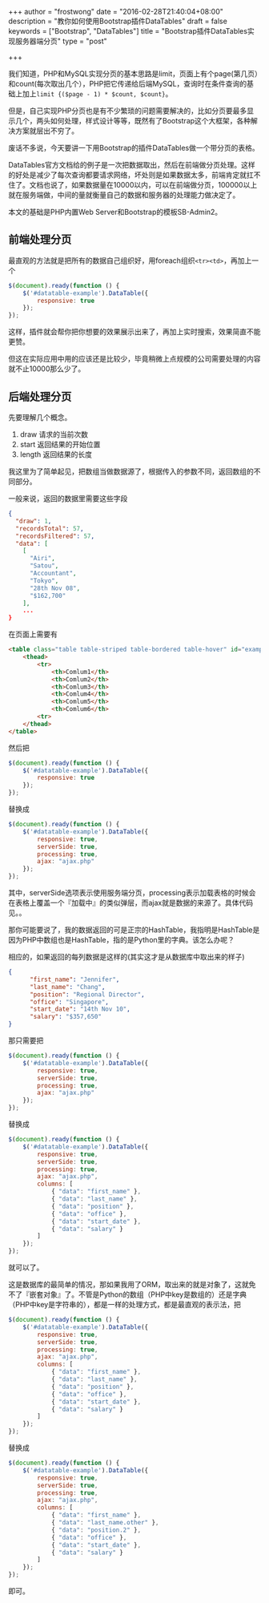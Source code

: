 +++
author = "frostwong"
date = "2016-02-28T21:40:04+08:00"
description = "教你如何使用Bootstrap插件DataTables"
draft = false
keywords = ["Bootstrap", "DataTables"]
title = "Bootstrap插件DataTables实现服务器端分页"
type = "post"

+++

我们知道，PHP和MySQL实现分页的基本思路是limit，页面上有个page(第几页）和count(每次取出几个），PHP把它传递给后端MySQL，查询时在条件查询的基础上加上`limit {($page - 1) * $count, $count}`。

但是，自己实现PHP分页也是有不少繁琐的问题需要解决的，比如分页要最多显示几个，两头如何处理，样式设计等等，既然有了Bootstrap这个大框架，各种解决方案就层出不穷了。

废话不多说，今天要讲一下用Bootstrap的插件DataTables做一个带分页的表格。

DataTables官方文档给的例子是一次把数据取出，然后在前端做分页处理。这样的好处是减少了每次查询都要请求网络，坏处则是如果数据太多，前端肯定就扛不住了。文档也说了，如果数据量在10000以内，可以在前端做分页，100000以上就在服务端做，中间的量就衡量自己的数据和服务器的处理能力做决定了。

本文的基础是PHP内置Web Server和Bootstrap的模板SB-Admin2。

## 前端处理分页

最直观的方法就是把所有的数据自己组织好，用foreach组织`<tr><td>`，再加上一个

```javascript
$(document).ready(function () {
    $('#datatable-example').DataTable({
        responsive: true
    });
});
```

这样，插件就会帮你把你想要的效果展示出来了，再加上实时搜索，效果简直不能更赞。

但这在实际应用中用的应该还是比较少，毕竟稍微上点规模的公司需要处理的内容就不止10000那么少了。

## 后端处理分页

先要理解几个概念。

1. draw 请求的当前次数
2. start 返回结果的开始位置
3. length 返回结果的长度

我这里为了简单起见，把数组当做数据源了，根据传入的参数不同，返回数组的不同部分。

一般来说，返回的数据里需要这些字段

```json
{
  "draw": 1,
  "recordsTotal": 57,
  "recordsFiltered": 57,
  "data": [
    [
      "Airi",
      "Satou",
      "Accountant",
      "Tokyo",
      "28th Nov 08",
      "$162,700"
    ],
    ...
}
```

在页面上需要有

```html
<table class="table table-striped table-bordered table-hover" id="example">
    <thead>
        <tr>
            <th>Comlum1</th>
            <th>Comlum2</th>
            <th>Comlum3</th>
            <th>Comlum4</th>
            <th>Comlum5</th>
            <th>Comlum6</th>
        <tr>
    </thead>
</table>
```

然后把

```javascript
$(document).ready(function () {
    $('#datatable-example').DataTable({
        responsive: true
    });
});
```

替换成

```javascript
$(document).ready(function () {
    $('#datatable-example').DataTable({
        responsive: true,
        serverSide: true,
        processing: true,
        ajax: "ajax.php"
    });
});
```

其中，serverSide选项表示使用服务端分页，processing表示加载表格的时候会在表格上覆盖一个『加载中』的类似弹层，而ajax就是数据的来源了。具体代码见。。

那你可能要说了，我的数据返回的可是正宗的HashTable，我指明是HashTable是因为PHP中数组也是HashTable，指的是Python里的字典。该怎么办呢？

相应的，如果返回的每列数据是这样的(其实这才是从数据库中取出来的样子)

```json
{
      "first_name": "Jennifer",
      "last_name": "Chang",
      "position": "Regional Director",
      "office": "Singapore",
      "start_date": "14th Nov 10",
      "salary": "$357,650"
}
```

那只需要把

```javascript
$(document).ready(function () {
    $('#datatable-example').DataTable({
        responsive: true,
        serverSide: true,
        processing: true,
        ajax: "ajax.php"
    });
});
```

替换成

```javascript
$(document).ready(function () {
    $('#datatable-example').DataTable({
        responsive: true,
        serverSide: true,
        processing: true,
        ajax: "ajax.php",
        columns: [
            { "data": "first_name" },
            { "data": "last_name" },
            { "data": "position" },
            { "data": "office" },
            { "data": "start_date" },
            { "data": "salary" }
        ]
    });
});
```

就可以了。

这是数据库的最简单的情况，那如果我用了ORM，取出来的就是对象了，这就免不了『嵌套对象』了。不管是Python的数组（PHP中key是数组的）还是字典（PHP中key是字符串的），都是一样的处理方式，都是最直观的表示法，把

```javascript
$(document).ready(function () {
    $('#datatable-example').DataTable({
        responsive: true,
        serverSide: true,
        processing: true,
        ajax: "ajax.php",
        columns: [
            { "data": "first_name" },
            { "data": "last_name" },
            { "data": "position" },
            { "data": "office" },
            { "data": "start_date" },
            { "data": "salary" }
        ]
    });
});
```

替换成

```javascript
$(document).ready(function () {
    $('#datatable-example').DataTable({
        responsive: true,
        serverSide: true,
        processing: true,
        ajax: "ajax.php",
        columns: [
            { "data": "first_name" },
            { "data": "last_name.other" },
            { "data": "position.2" },
            { "data": "office" },
            { "data": "start_date" },
            { "data": "salary" }
        ]
    });
});
```

即可。

